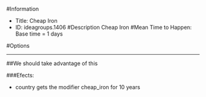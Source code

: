 #Information
 - Title: Cheap Iron
 - ID: ideagroups.1406
#Description
Cheap Iron
#Mean Time to Happen:
Base time = 1 days

#Options

___
##We should take advantage of this

###Efects:<ul><li>country gets the modifier cheap_iron for 10 years</li></ul>
